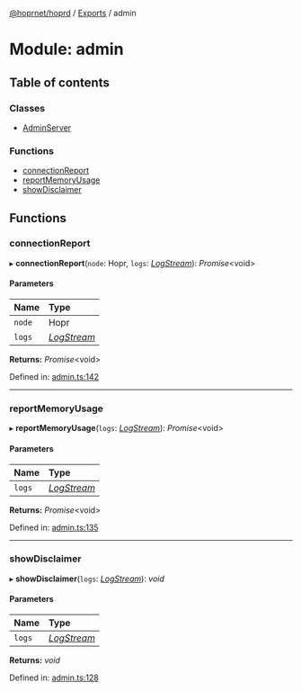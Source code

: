 [@hoprnet/hoprd](../README.md) / [Exports](../modules.md) / admin

# Module: admin

## Table of contents

### Classes

- [AdminServer](../classes/admin.adminserver.md)

### Functions

- [connectionReport](admin.md#connectionreport)
- [reportMemoryUsage](admin.md#reportmemoryusage)
- [showDisclaimer](admin.md#showdisclaimer)

## Functions

### connectionReport

▸ **connectionReport**(`node`: Hopr, `logs`: [_LogStream_](../classes/logs.logstream.md)): _Promise_<void\>

#### Parameters

| Name   | Type                                        |
| :----- | :------------------------------------------ |
| `node` | Hopr                                        |
| `logs` | [_LogStream_](../classes/logs.logstream.md) |

**Returns:** _Promise_<void\>

Defined in: [admin.ts:142](https://github.com/hoprnet/hoprnet/blob/448a47a/packages/hoprd/src/admin.ts#L142)

---

### reportMemoryUsage

▸ **reportMemoryUsage**(`logs`: [_LogStream_](../classes/logs.logstream.md)): _Promise_<void\>

#### Parameters

| Name   | Type                                        |
| :----- | :------------------------------------------ |
| `logs` | [_LogStream_](../classes/logs.logstream.md) |

**Returns:** _Promise_<void\>

Defined in: [admin.ts:135](https://github.com/hoprnet/hoprnet/blob/448a47a/packages/hoprd/src/admin.ts#L135)

---

### showDisclaimer

▸ **showDisclaimer**(`logs`: [_LogStream_](../classes/logs.logstream.md)): _void_

#### Parameters

| Name   | Type                                        |
| :----- | :------------------------------------------ |
| `logs` | [_LogStream_](../classes/logs.logstream.md) |

**Returns:** _void_

Defined in: [admin.ts:128](https://github.com/hoprnet/hoprnet/blob/448a47a/packages/hoprd/src/admin.ts#L128)
